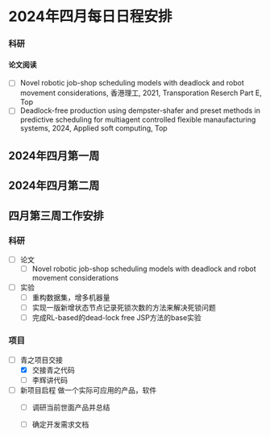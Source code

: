 # 2024年四月每日日程安排
### 科研
#### 论文阅读
- [ ] Novel robotic job-shop scheduling models with deadlock and robot movement considerations, 香港理工, 2021, Transporation Reserch Part E, Top
- [ ] Deadlock-free production using dempster-shafer and preset methods in predictive scheduling for multiagent controlled flexible manaufacturing systems, 2024, Applied soft computing, Top
## 2024年四月第一周


## 2024年四月第二周

## 四月第三周工作安排
### 科研
- [ ] 论文
  - [ ] Novel robotic job-shop scheduling models with deadlock and robot movement considerations
- [ ] 实验
  - [ ] 重构数据集，增多机器量
  - [ ] 实现一版新增状态节点记录死锁次数的方法来解决死锁问题
  - [ ] 完成RL-based的dead-lock free JSP方法的base实验
### 项目
- [ ] 青之项目交接
  - [x] 交接青之代码
  - [ ] 李辉讲代码
- [ ] 新项目启程
  做一个实际可应用的产品，软件
  - [ ] 调研当前世面产品并总结
  - [ ] 确定开发需求文档



